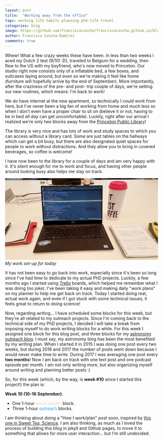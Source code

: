 ```yaml
---
layout: post
title:  "Working away from the office"
tags: working life habits planning phd-life travel
categories: blog
image: https://github.com/franciscaconcha/franciscaconcha.github.io/blob/master/images/blog/2018-09-10%2014.43.23.jpg?raw=true
author: Francisca Concha-Ramírez
comments: true
---
```


Whew! What a few crazy weeks these have been. In less than two weeks I aced my Dutch 2 test (9/10! :D), traveled to Belgium for a wedding, then flew to the US with my boyfriend, who's now moved to Princeton. Our studio right now consists only of a inflatable bed, a few boxes, and suitcases laying around, but even so we're making it feel like home (furniture will hopefully arrive by the end of September). More importantly, after the craziness of the pre- and post- trip couple of days, we're setting our new routines, which means: I'm back to work!

We do have internet at the new apartment, so technically I _could_ work from here, but I've never been a big fan of working from home and much less so when I don't even have a proper chair to sit on (believe it or not, having to be in bed _all day_ can get uncomfortable). Luckily, right after our arrival I realized we're only two blocks away from the <a href="https://princetonlibrary.org/" target="blank">Princeton Public Library<i class="fa fa-fw fa-external-link"></i></a>!

The library is very nice and has lots of work and study spaces to which you can access without a library card. Some are just tables on the hallways which can get a bit busy, but there are also designated quiet spaces for people to work without distractions. And they allow you to bring in covered beverages, so coffee is welcome!

I have now been to the library for a couple of days and am very happy with it. It's silent enough for me to work and focus, and having other people around looking busy also helps me stay on track.

![Library](https://github.com/franciscaconcha/franciscaconcha.github.io/blob/master/images/blog/2018-09-10%2014.43.23.jpg?raw=true "Library")
*My work set-up for today*

It has not been easy to go back into work, especially since it's been so long since I've had time to dedicate to my actual PhD projects. Luckily, a few months ago I started using <a href="https://trello.com/" target="blank">Trello<i class="fa fa-fw fa-external-link"></i></a> boards, which helped me remember what I was doing (no joke). I've been taking it easy and making daily "work plans" on my planner to help me get back on track. Today I started doing real, actual work again, and even if I got stuck with some technical issues, it feels great to return to doing science!

Now, regarding writing... I have scheduled some blocks for this week, but they're all related to my outreach projects. Since I'm coming back to the technical side of my PhD projects, I decided I will take a break from imposing myself to do work writing blocks for a while. For this week I assigned one block for this blog post, and three blocks for my <a href="http://primerfoton.cl" target="blank">astronomy outreach blog<i class="fa fa-fw fa-external-link"></i></a>. I must say, my astronomy blog has been the most benefited by my writing plan. When I started it in 2015 I was doing one post every two weeks, but during 2016 and 2017 the number of posts went down because I would never make time to write. During 2017 I was averaging one post every **two months**! Now I am back on track with one text post and one podcast episode per month. I am not only writing more, but also organizing myself around writing and planning better posts :)

So, for this week (which, by the way, is **week #10** since I started this project!) the plan is:

**Week 10 (10-16 September)**:  
* One 1-hour <font color="#EAD2AC">word-cluster</font> block.  
* Three 1-hour <font color="#00aaff">outreach</font> blocks.  

I am thinking about doing a "How I work/plan" post soon, inspired by <a href="https://sweetteascience.com/2018/08/24/my-statstud-starter-satchel-set-up/" target="blank">this one in Sweet Tea, Science<i class="fa fa-fw fa-external-link"></i></a>. I am also thinking, as much as I loved the process of building this blog in jekyll and Github pages, to move it to something that allows for more user interaction... but I'm still undecided.
